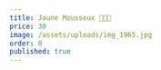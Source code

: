 ```yaml
---
title: Jaune Mousseux 🧽🇲🇦
price: 30
image: /assets/uploads/img_1965.jpg
order: 0
published: true
---
```


